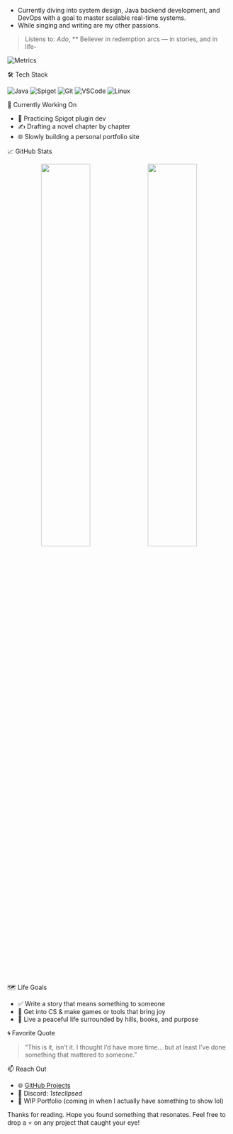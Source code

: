 -  Currently diving into system design, Java backend development, and DevOps with a goal to master scalable real-time systems.
-  While singing and writing are my other passions.
>   Listens to: *Ado*, **
>   Believer in redemption arcs — in stories, and in life-

![Metrics](https://metrics.lecoq.io/Ie35?template=classic&gists=1&isocalendar=1&base=header%2C%20activity%2C%20community%2C%20repositories%2C%20metadata&base.indepth=false&base.hireable=false&base.skip=false&isocalendar=false&isocalendar.duration=full-year&gists=false&config.timezone=Asia%2FTokyo)

 🛠 Tech Stack

![Java](https://img.shields.io/badge/-Java-007396?style=flat&logo=java&logoColor=white)
![Spigot](https://img.shields.io/badge/-Spigot-F68B1E?style=flat&logo=gradle&logoColor=white)
![Git](https://img.shields.io/badge/-Git-F05032?style=flat&logo=git&logoColor=white)
![VSCode](https://img.shields.io/badge/-VSCode-007ACC?style=flat&logo=visual-studio-code&logoColor=white)
![Linux](https://img.shields.io/badge/-Linux-FCC624?style=flat&logo=linux&logoColor=black)

 🧪 Currently Working On

- 🔨 Practicing Spigot plugin dev
- ✍️ Drafting a novel chapter by chapter 
- 🌐 Slowly building a personal portfolio site

 📈 GitHub Stats

<p align="center">
  <img src="https://github-readme-stats.vercel.app/api?username=ie35&show_icons=true&theme=tokyonight" width="47%" />
  <img src="https://github-readme-streak-stats.herokuapp.com/?user=ie35&theme=tokyonight" width="47%" />
</p>

 🗺 Life Goals

- ✅ Write a story that means something to someone
- 🔁 Get into CS & make games or tools that bring joy  
- 🏡 Live a peaceful life surrounded by hills, books, and purpose

 🌀 Favorite Quote

> “This is it, isn’t it. I thought I’d have more time… but at least I’ve done something that mattered to someone.”

 📫 Reach Out

- 🌐 [GitHub Projects](https://github.com/ie35?tab=repositories)
- 💬 Discord: *1steclipsed*  
- 📝 WIP Portfolio (coming in when I actually have something to show lol)
  

Thanks for reading. Hope you found something that resonates.
Feel free to drop a ⭐ on any project that caught your eye!
